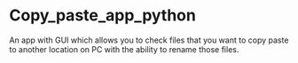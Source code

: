 # Copy_paste_app_python
An app with GUI which allows you to check files that you want to copy paste to another location on PC with the ability to rename those files.
